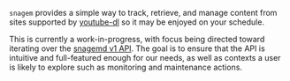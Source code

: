 `snagem` provides a simple way to track, retrieve, and manage content from sites
supported by [youtube-dl](https://github.com/ytdl-org/youtube-dl) so it may be
enjoyed on your schedule.

This is currently a work-in-progress, with focus being directed toward iterating
over the [snagemd v1 API](./docs/openapi.yaml). The goal is to ensure that the
API is intuitive and full-featured enough for our needs, as well as contexts a
user is likely to explore such as monitoring and maintenance actions.
